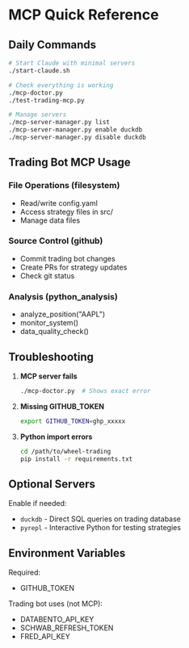 # MCP Quick Reference

## Daily Commands
```bash
# Start Claude with minimal servers
./start-claude.sh

# Check everything is working
./mcp-doctor.py
./test-trading-mcp.py

# Manage servers
./mcp-server-manager.py list
./mcp-server-manager.py enable duckdb
./mcp-server-manager.py disable duckdb
```

## Trading Bot MCP Usage

### File Operations (filesystem)
- Read/write config.yaml
- Access strategy files in src/
- Manage data files

### Source Control (github)
- Commit trading bot changes
- Create PRs for strategy updates
- Check git status

### Analysis (python_analysis)
- analyze_position("AAPL")
- monitor_system()
- data_quality_check()

## Troubleshooting

1. **MCP server fails**
   ```bash
   ./mcp-doctor.py  # Shows exact error
   ```

2. **Missing GITHUB_TOKEN**
   ```bash
   export GITHUB_TOKEN=ghp_xxxxx
   ```

3. **Python import errors**
   ```bash
   cd /path/to/wheel-trading
   pip install -r requirements.txt
   ```

## Optional Servers

Enable if needed:
- `duckdb` - Direct SQL queries on trading database
- `pyrepl` - Interactive Python for testing strategies

## Environment Variables

Required:
- GITHUB_TOKEN

Trading bot uses (not MCP):
- DATABENTO_API_KEY
- SCHWAB_REFRESH_TOKEN
- FRED_API_KEY
